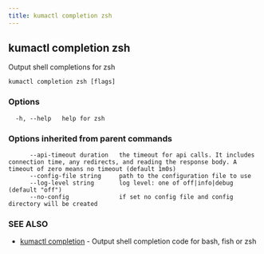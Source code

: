 ```yaml
---
title: kumactl completion zsh
---
```

## kumactl completion zsh

Output shell completions for zsh

```
kumactl completion zsh [flags]
```

### Options

```
  -h, --help   help for zsh
```

### Options inherited from parent commands

```
      --api-timeout duration   the timeout for api calls. It includes connection time, any redirects, and reading the response body. A timeout of zero means no timeout (default 1m0s)
      --config-file string     path to the configuration file to use
      --log-level string       log level: one of off|info|debug (default "off")
      --no-config              if set no config file and config directory will be created
```

### SEE ALSO

* [kumactl completion](kumactl_completion)	 - Output shell completion code for bash, fish or zsh

